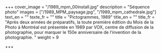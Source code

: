 +++
cover_image = "/1989_mpm_00install.jpg"
description = "Séquence photo"
images = ["/1989_MPM_paysage.jpg", "/1989_mpm_cathedrale.jpg"]
text_en = ""
texte_fr = ""
title = "Pictogrammes, 1989"
title_en = ""
title_fr = "Après deux années de préparatifs, la toute première édition du Mois de la Photo à Montréal est présentée en 1989 par VOX, centre de diffusion de la photographie, pour marquer le 150e anniversaire de l’invention de la photographie. "
weight = 9

+++
